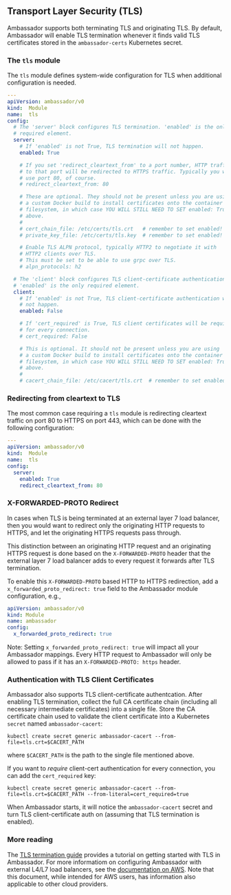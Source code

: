 ## Transport Layer Security (TLS)

Ambassador supports both terminating TLS and originating TLS. By default, Ambassador will enable TLS termination whenever it finds valid TLS certificates stored in the `ambassador-certs` Kubernetes secret. 

### The `tls` module

The `tls` module defines system-wide configuration for TLS when additional configuration is needed.

```yaml
---
apiVersion: ambassador/v0
kind:  Module
name:  tls
config:
  # The 'server' block configures TLS termination. 'enabled' is the only
  # required element.
  server:
    # If 'enabled' is not True, TLS termination will not happen.
    enabled: True

    # If you set 'redirect_cleartext_from' to a port number, HTTP traffic 
    # to that port will be redirected to HTTPS traffic. Typically you would
    # use port 80, of course.
    # redirect_cleartext_from: 80

    # These are optional. They should not be present unless you are using
    # a custom Docker build to install certificates onto the container
    # filesystem, in which case YOU WILL STILL NEED TO SET enabled: True
    # above.
    #
    # cert_chain_file: /etc/certs/tls.crt   # remember to set enabled!
    # private_key_file: /etc/certs/tls.key  # remember to set enabled!

    # Enable TLS ALPN protocol, typically HTTP2 to negotiate it with 
    # HTTP2 clients over TLS.
    # This must be set to be able to use grpc over TLS.
    # alpn_protocols: h2

  # The 'client' block configures TLS client-certificate authentication.
  # 'enabled' is the only required element.
  client:
    # If 'enabled' is not True, TLS client-certificate authentication will
    # not happen.
    enabled: False

    # If 'cert_required' is True, TLS client certificates will be required
    # for every connection.
    # cert_required: False

    # This is optional. It should not be present unless you are using
    # a custom Docker build to install certificates onto the container
    # filesystem, in which case YOU WILL STILL NEED TO SET enabled: True
    # above.
    # 
    # cacert_chain_file: /etc/cacert/tls.crt  # remember to set enabled!
```

### Redirecting from cleartext to TLS

The most common case requiring a `tls` module is redirecting cleartext traffic on port 80 to HTTPS on port 443, which can be done with the following configuration:

```yaml
---
apiVersion: ambassador/v0
kind:  Module
name:  tls
config:
  server:
    enabled: True
    redirect_cleartext_from: 80
```

### X-FORWARDED-PROTO Redirect

In cases when TLS is being terminated at an external layer 7 load balancer, then you would want to redirect only the originating HTTP requests to HTTPS, and let the originating HTTPS requests pass through.

This distinction between an originating HTTP request and an originating HTTPS request is done based on the `X-FORWARDED-PROTO` header that the external layer 7 load balancer adds to every request it forwards after TLS termination.

To enable this `X-FORWARDED-PROTO` based HTTP to HTTPS redirection, add a `x_forwarded_proto_redirect: true` field to the Ambassador module configuration, e.g.,

```yaml
apiVersion: ambassador/v0
kind: Module
name: ambassador
config:
  x_forwarded_proto_redirect: true
```

Note: Setting `x_forwarded_proto_redirect: true` will impact all your Ambassador mappings. Every HTTP request to Ambassador will only be allowed to pass if it has an `X-FORWARDED-PROTO: https` header.

### Authentication with TLS Client Certificates

Ambassador also supports TLS client-certificate authentcation. After enabling TLS termination, collect the full CA certificate chain (including all necessary intermediate certificates) into a single file. Store the CA certificate chain used to validate the client certificate into a Kubernetes `secret` named `ambassador-cacert`:

```shell
kubectl create secret generic ambassador-cacert --from-file=tls.crt=$CACERT_PATH
```

where `$CACERT_PATH` is the path to the single file mentioned above.

If you want to _require_ client-cert authentication for every connection, you can add the `cert_required` key:

```shell
kubectl create secret generic ambassador-cacert --from-file=tls.crt=$CACERT_PATH --from-literal=cert_required=true
```

When Ambassador starts, it will notice the `ambassador-cacert` secret and turn TLS client-certificate auth on (assuming that TLS termination is enabled).

### More reading

The [TLS termination guide](/user-guide/tls-termination.md) provides a tutorial on getting started with TLS in Ambassador. For more informatiom on configuring Ambassador with external L4/L7 load balancers, see the [documentation on AWS](/reference/ambassador-with-aws.md). Note that this document, while intended for AWS users, has information also applicable to other cloud providers.

